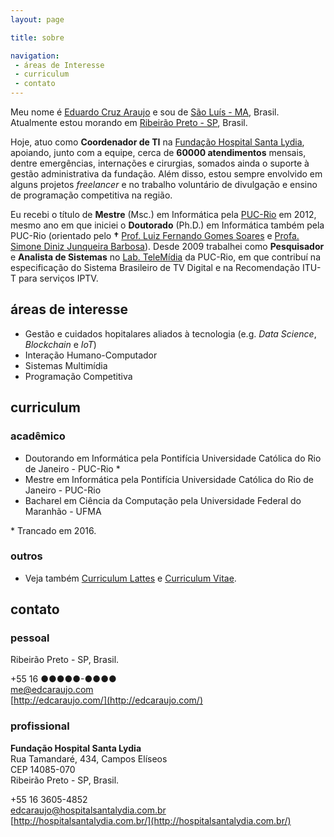 ```yaml
---
layout: page

title: sobre

navigation:
 - áreas de Interesse
 - curriculum
 - contato
---
```


Meu nome é [Eduardo Cruz Araujo](mailto:me@edcaraujo.com) e sou de [São Luís - MA](https://en.wikipedia.org/wiki/S%C3%A3o_Lu%C3%ADs,_Maranh%C3%A3o), Brasil. Atualmente estou morando em [Ribeirão Preto - SP](https://en.wikipedia.org/wiki/Ribeir%C3%A3o_Preto), Brasil.

Hoje, atuo como **Coordenador de TI** na [Fundação Hospital Santa Lydia](http://www.hospitalsantalydia.com.br/), apoiando, junto com a equipe, cerca de **60000 atendimentos** mensais, dentre emergências, internações e cirurgias, somados ainda o suporte à gestão administrativa da fundação. Além disso, estou sempre envolvido em alguns projetos *freelancer* e no trabalho voluntário de divulgação e ensino de programação competitiva na região.

Eu recebi o título de **Mestre** (Msc.) em Informática pela [PUC-Rio](http://www.puc-rio.br/) em 2012, mesmo ano em que iniciei o **Doutorado** (Ph.D.) em Informática também pela PUC-Rio (orientado pelo **†** [Prof. Luiz Fernando Gomes Soares](http://www.telemidia.puc-rio.br/~lfgs/) e [Profa. Simone Diniz Junqueira Barbosa](http://www-di.inf.puc-rio.br/~simone/)). Desde 2009 trabalhei como **Pesquisador** e **Analista de Sistemas** no [Lab. TeleMídia](http://www.telemidia.puc-rio.br/) da PUC-Rio, em que contribuí na especificação do Sistema Brasileiro de TV Digital e na Recomendação ITU-T para serviços IPTV.

## áreas de interesse

- Gestão e cuidados hopitalares aliados à tecnologia (e.g. *Data Science*, *Blockchain* e *IoT*)
- Interação Humano-Computador
- Sistemas Multimídia
- Programação Competitiva

## curriculum

### acadêmico

- Doutorando em Informática pela Pontifícia Universidade Católica do Rio de Janeiro - PUC-Rio *
- Mestre em Informática pela Pontifícia Universidade Católica do Rio de Janeiro - PUC-Rio
- Bacharel em Ciência da Computação pela Universidade Federal do Maranhão - UFMA

\* Trancado em 2016.

### outros

- Veja também [Curriculum Lattes](http://lattes.cnpq.br/0799632818632295) e [Curriculum Vitae](mailto:me@edcaraujo.com).

## contato

### pessoal

Ribeirão Preto - SP, Brasil.

<i class="fas fa-phone fa-lg"></i> +55 16 ●●●●●-●●●●  
<i class="fas fa-envelope fa-lg"></i> [me@edcaraujo.com](mailto:me@edcaraujo.com)  
<i class="fas fa-home fa-lg"></i> [http://edcaraujo.com/](http://edcaraujo.com/)

### profissional

**Fundação Hospital Santa Lydia**  
Rua Tamandaré, 434, Campos Elíseos  
CEP 14085-070  
Ribeirão Preto - SP, Brasil.

<i class="fas fa-phone fa-lg"></i> +55 16 3605-4852  
<i class="fas fa-envelope fa-lg"></i> [edcaraujo@hospitalsantalydia.com.br](mailto:edcaraujo@hospitalsantalydia.com.br)  
<i class="fas fa-home fa-lg"></i> [http://hospitalsantalydia.com.br/](http://hospitalsantalydia.com.br/)